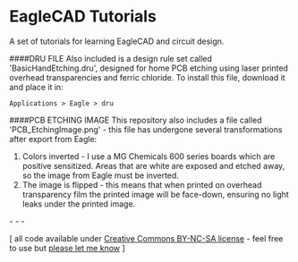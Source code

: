 EagleCAD Tutorials
==================

A set of tutorials for learning EagleCAD and circuit design.

####DRU FILE
Also included is a design rule set called 'BasicHandEtching.dru', designed for home PCB etching using laser printed overhead transparencies and ferric chloride. To install this file, download it and place it in:

    Applications > Eagle > dru

####PCB ETCHING IMAGE
This repository also includes a file called 'PCB_EtchingImage.png' - this file has undergone several transformations after export from Eagle:
1. Colors inverted - I use a MG Chemicals 600 series boards which are positive sensitized. Areas that are white are exposed and etched away, so the image from Eagle must be inverted.
2. The image is flipped - this means that when printed on overhead transparency film the printed image will be face-down, ensuring no light leaks under the printed image.

\- \- \-

\[ all code available under [Creative Commons BY-NC-SA license](http://creativecommons.org/licenses/by-nc-sa/3.0/) - feel free to use but [please let me know](http://www.jeffreythompson.org) \]
